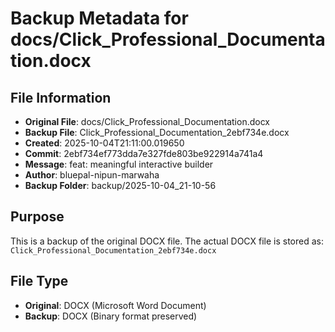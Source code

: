 # Backup Metadata for docs/Click_Professional_Documentation.docx

## File Information
- **Original File**: docs/Click_Professional_Documentation.docx
- **Backup File**: Click_Professional_Documentation_2ebf734e.docx
- **Created**: 2025-10-04T21:11:00.019650
- **Commit**: 2ebf734ef773dda7e327fde803be922914a741a4
- **Message**: feat: meaningful interactive builder
- **Author**: bluepal-nipun-marwaha
- **Backup Folder**: backup/2025-10-04_21-10-56

## Purpose
This is a backup of the original DOCX file. The actual DOCX file is stored as: `Click_Professional_Documentation_2ebf734e.docx`

## File Type
- **Original**: DOCX (Microsoft Word Document)
- **Backup**: DOCX (Binary format preserved)
